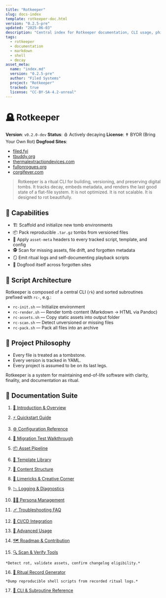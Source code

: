```yaml
---
title: "Rotkeeper"
slug: docs-index
template: rotkeeper-doc.html
version: "0.2.5-pre"
updated: "2025-06-03"
description: "Central index for Rotkeeper documentation, CLI usage, philosophy, and subroutine references."
tags:
  - rotkeeper
  - documentation
  - markdown
  - shell
  - decay
asset_meta:
  name: "index.md"
  version: "0.2.5-pre"
  author: "Filed Systems"
  project: "Rotkeeper"
  tracked: true
  license: "CC-BY-SA-4.2-unreal"
---
```


# 🪦 Rotkeeper

**Version**: `v0.2.0-dev`
**Status**: 🩸 Actively decaying
**License**: ✝️ BYOR (Bring Your Own Rot)
**Dogfood Sites**:
- [filed.fyi](https://filed.fyi)
- [tbuddy.org](https://tbuddy.org)
- [thermalextractiondevices.com](https://thermalextractiondevices.com)
- [fullonrogues.org](http://www.fullonrogues.org)
- [corgifever.com](https://www.corgifever.com)

> Rotkeeper is a ritual CLI for building, versioning, and preserving digital tombs.
> It tracks decay, embeds metadata, and renders the last good state of a flat-file system.
> It is not optimized. It is not scalable. It is designed to rot beautifully.

## 🧰 Capabilities

- 🏗️ Scaffold and initialize new tomb environments
- 📦 Pack reproducible `.tar.gz` tombs from versioned files
- 🧬 Apply `asset-meta` headers to every tracked script, template, and config
- 🕵️ Scan for missing assets, file drift, and forgotten metadata
- 🪞 Emit ritual logs and self-documenting playback scripts
- 📜 Dogfood itself across forgotten sites

## 🔩 Script Architecture

Rotkeeper is composed of a central CLI (`rk`) and sorted subroutines prefixed with `rc-`, e.g.:

- `rc-init.sh` — Initialize environment
- `rc-render.sh` — Render tomb content (Markdown → HTML via Pandoc)
- `rc-assets.sh` — Copy static assets into output folder
- `rc-scan.sh` — Detect unversioned or missing files
- `rc-pack.sh` — Pack all files into an archive

## 🧱 Project Philosophy

- Every file is treated as a tombstone.
- Every version is tracked in YAML.
- Every project is assumed to be on its last legs.

Rotkeeper is a system for maintaining end-of-life software with clarity, finality, and documentation as ritual.

## 📂 Documentation Suite

1. [📁 Introduction & Overview](introduction-overview.md)
<!--
haiku:
(initiation)

Tomb rites begin here.
Flat files awaken slowly—
Rotkeeper takes root.
-->
2. [⚡ Quickstart Guide](quickstart-guide.md)
<!--
haiku:
(quickstart)

Bootstrapped in one breath.
A tomb is born from nothing—
Packed in ritual.
-->
3. [⚙️ Configuration Reference](configuration-reference.md)
<!--
haiku:
(configuration)

YAML spells are cast.
Options etched in silence—
The tomb obeys them.
-->
4. [🧪 Migration Test Walkthrough](migration-test-walkthrough.md)
<!--
haiku:
(migration)

Old bones shift and crack.
Migration rites test the seams—
Nothing rots alone.
-->
5. [📦 Asset Pipeline](asset-pipeline.md)
<!--
haiku:
(assets)

Each file carried forth,
Pipeline ferries offerings—
Payloads for the tomb.
-->
6. [🧱 Template Library](template-library.md)
<!--
haiku:
(templates)

Patterns set in stone,
Library of blank markers—
Ritual repeats.
-->
7. [📐 Content Structure](content-structure.md)
<!--
haiku:
(structure)

Bones align in rows,
Folders nested, files in place—
Order before rot.
-->
8. [🗿 Limericks & Creative Corner](limericks-creative-corner.md)
<!--
haiku:
(creative)

Whimsy breaks the mold,
Rhyme and rot in harmony—
Decay can still sing.
-->
9. [📉 Logging & Diagnostics](logging-diagnostics.md)
<!--
haiku:
(logging)

Silent rot betrayed,
Logs whisper of subtle change—
Diagnose the end.
-->
10. [🧑‍🎤 Persona Management](persona-management.md)
<!--
haiku:
(persona)

Masks behind the veil,
Each persona leaves a trace—
The tomb keeps their names.
-->
11. [🩹 Troubleshooting FAQ](troubleshooting-faq.md)
<!--
haiku:
(troubleshooting)

Glitches in the crypt,
Questions echo, answers rise—
Decay finds its cure.
-->
12. [🔁 CI/CD Integration](ci-cd-integration.md)
<!--
haiku:
(ci-cd)

Pipelines on repeat,
Automated rites persist—
Decay, then rebirth.
-->
13. [🧨 Advanced Usage](advanced-usage.md)
<!--
haiku:
(advanced)

Secrets in the scripts,
Advanced hands invoke the deep—
The tomb yields its core.
-->
14. [🗺️ Roadmap & Contribution](roadmap-contribution.md)
<!--
haiku:
(roadmap)

Paths fork in the dusk,
Contributors chart the way—
Rotkeeper marches.
-->
15. [🔍 Scan & Verify Tools](scan-verify-tools.md)
<!--
haiku:
(scan)

Hidden rot revealed,
Scanners sweep the tomb for truth—
Integrity lives.
-->
    *Detect rot, validate assets, confirm changelog eligibility.*

16. [🧃 Ritual Record Generator](ritual-record.md)
<!--
haiku:
(ritual-record)

Rituals replay,
Scripts echo the ancient steps—
Records never die.
-->
    *Dump reproducible shell scripts from recorded ritual logs.*

17. [📜 CLI & Subroutine Reference](rotkeeper-help.md)
<!--
haiku:
(cli)

Commands guide the hand,
Subroutines perform the rites—
Rotkeeper obeys.
-->